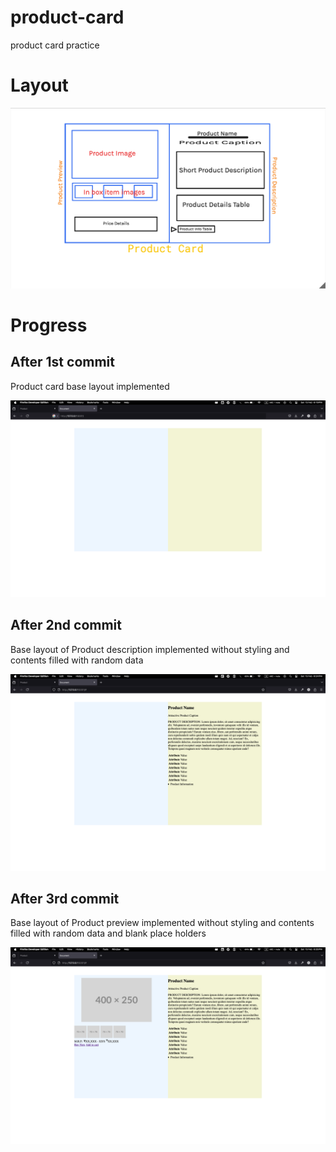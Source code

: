# product-card
product card practice

# Layout

![screenshot](ss/layout.png)

# Progress

## After 1st commit
Product card base layout implemented

![screenshot](ss/ss1.png)

## After 2nd commit
Base layout of Product description implemented without styling and contents filled with random data

![screenshot](ss/ss2.png)

## After 3rd commit
Base layout of Product preview implemented without styling and contents filled with random data and blank place holders

![screenshot](ss/ss3.png)